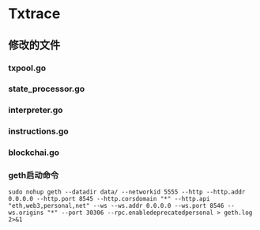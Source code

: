 # Txtrace
## 修改的文件
### txpool.go
### state_processor.go
### interpreter.go
### instructions.go
### blockchai.go
### geth启动命令
`` sudo nohup geth --datadir data/ --networkid 5555 --http --http.addr 0.0.0.0 --http.port 8545 --http.corsdomain "*" --http.api "eth,web3,personal,net" --ws --ws.addr 0.0.0.0 --ws.port 8546 --ws.origins "*" --port 30306 --rpc.enabledeprecatedpersonal > geth.log 2>&1 ``

